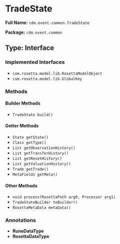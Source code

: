 # TradeState

**Full Name:** `cdm.event.common.TradeState`

**Package:** `cdm.event.common`

## Type: Interface

### Implemented Interfaces

- `com.rosetta.model.lib.RosettaModelObject`
- `com.rosetta.model.lib.GlobalKey`

### Methods

#### Builder Methods

- `TradeState build()`

#### Getter Methods

- `State getState()`
- `Class getType()`
- `List getObservationHistory()`
- `List getTransferHistory()`
- `List getResetHistory()`
- `List getValuationHistory()`
- `Trade getTrade()`
- `MetaFields getMeta()`

#### Other Methods

- `void process(RosettaPath arg0, Processor arg1)`
- `TradeStateBuilder toBuilder()`
- `RosettaMetaData metaData()`

### Annotations

- **RuneDataType**
- **RosettaDataType**

